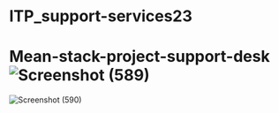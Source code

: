 # ITP_support-services23

# Mean-stack-project-support-desk![Screenshot (589)](https://user-images.githubusercontent.com/89307986/232786220-d8926449-c673-4a2b-ad4c-e888eb6b72aa.png) 
![Screenshot (590)](https://user-images.githubusercontent.com/89307986/232786208-95d6f6a7-021a-4d88-b43a-82832cb9f3d9.png)
